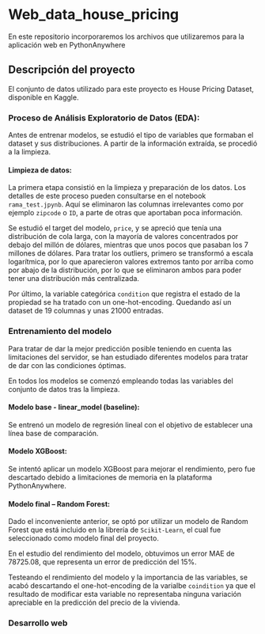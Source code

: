 # Web_data_house_pricing
En este repositorio incorporaremos los archivos que utilizaremos para la aplicación web en PythonAnywhere

## Descripción del proyecto

El conjunto de datos utilizado para este proyecto es House Pricing Dataset, disponible en Kaggle.
### Proceso de Análisis Exploratorio de Datos (EDA):

Antes de entrenar modelos, se estudió el tipo de variables que formaban el dataset y sus distribuciones. A partir de la información extraída, se procedió a la limpieza.

#### Limpieza de datos:

La primera etapa consistió en la limpieza y preparación de los datos. Los detalles de este proceso pueden consultarse en el notebook `rama_test.jpynb`. Aquí se eliminaron las columnas irrelevantes como por ejemplo `zipcode` o `ID`, a parte de otras que aportaban poca información.

Se estudió el target del modelo, `price`, y se apreció que tenía una distribución de cola larga, con la mayoría de valores concentrados por debajo del millón de dólares, mientras que unos pocos que pasaban los 7 millones de dólares. Para tratar los outliers, primero se transformó a escala logarítmica, por lo que aparecieron valores extremos tanto por arriba como por abajo de la distribución, por lo que se eliminaron ambos para poder tener una distribución más centralizada.

Por último, la variable categórica `condition` que registra el estado de la propiedad se ha tratado con un one-hot-encoding. Quedando así un dataset de 19 columnas y unas 21000 entradas.

### Entrenamiento del modelo

Para tratar de dar la mejor predicción posible teniendo en cuenta las limitaciones del servidor, se han estudiado diferentes modelos para tratar de dar con las condiciones óptimas.

En todos los modelos se comenzó empleando todas las variables del conjunto de datos tras la limpieza.

#### Modelo base - linear_model (baseline):

Se entrenó un modelo de regresión lineal con el objetivo de establecer una línea base de comparación.

#### Modelo XGBoost:
Se intentó aplicar un modelo XGBoost para mejorar el rendimiento, pero fue descartado debido a limitaciones de memoria en la plataforma PythonAnywhere.

#### Modelo final – Random Forest:

Dado el inconveniente anterior, se optó por utilizar un modelo de Random Forest que está incluido en la librería de `Scikit-Learn`, el cual fue seleccionado como modelo final del proyecto.

En el estudio del rendimiento del modelo, obtuvimos un error MAE de 78725.08, que representa un error de predicción del 15%.

Testeando el rendimiento del modelo y la importancia de las variables, se acabó descartando el one-hot-encoding de la varialbe `coindition` ya que el resultado de modificar esta variable no representaba ninguna variación apreciable en la predicción del precio de la vivienda. 

### Desarrollo web

